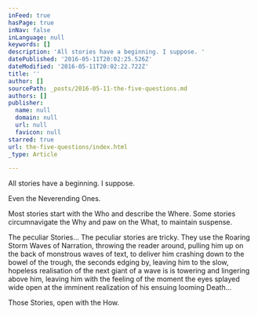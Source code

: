 ```yaml
---
inFeed: true
hasPage: true
inNav: false
inLanguage: null
keywords: []
description: 'All stories have a beginning. I suppose. '
datePublished: '2016-05-11T20:02:25.526Z'
dateModified: '2016-05-11T20:02:22.722Z'
title: ''
author: []
sourcePath: _posts/2016-05-11-the-five-questions.md
authors: []
publisher:
  name: null
  domain: null
  url: null
  favicon: null
starred: true
url: the-five-questions/index.html
_type: Article

---
```

All stories have a beginning. I suppose. 

Even the Neverending Ones. 

Most stories start with the Who and describe the Where. Some stories circumnavigate the Why and paw on the What, to maintain suspense. 

The peculiar Stories... The peculiar stories are tricky. They use the Roaring Storm Waves of Narration, throwing the reader around, pulling him up on the back of monstrous waves of text, to deliver him crashing down to the bowel of the trough, the seconds edging by, leaving him to the slow, hopeless realisation of the next giant of a wave is is towering and lingering above him, leaving him with the feeling of the moment the eyes splayed wide open at the imminent realization of his ensuing looming Death...

Those Stories, open with the How.